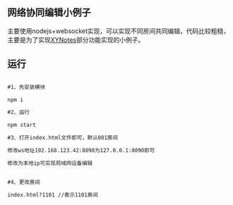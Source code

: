 ## 网络协同编辑小例子

主要使用nodejs+websocket实现，可以实现不同房间共同编辑，代码比较粗糙，主要是为了实现[XYNotes](https://github.com/xygengcn/XYNotes)部分功能实现的小例子。


## 运行

```cmd

#1、先安装模块

npm i

#2、运行

npm start

#3、打开index.html文件即可，默认001房间

修改ws地址192.168.123.42:8090为127.0.0.1:8090即可

修改为本地ip可实现局域网设备编辑


#4、更改房间

index.html?1101 //表示1101房间

```